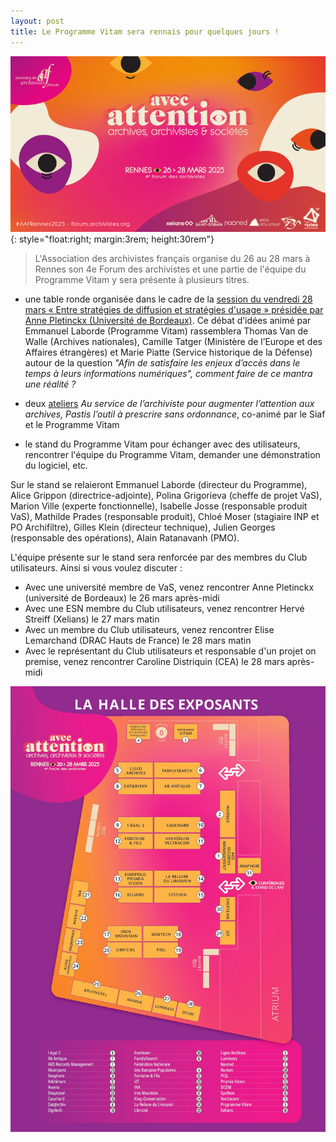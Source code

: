 ```yaml
---
layout: post
title: Le Programme Vitam sera rennais pour quelques jours !
---
```


![Logos](/public/images/banniere-avec-attention_Post-TwitterX-600x335-1-768x429.png){: style="float:right; margin:3rem; height:30rem"}
> L'Association des archivistes français organise du 26 au 28 mars à Rennes son 4e Forum des archivistes et une partie de l'équipe du Programme Vitam y sera présente à plusieurs titres.

- une table ronde organisée dans le cadre de la [session du vendredi 28 mars « Entre stratégies de diffusion et stratégies d'usage » présidée par Anne Pletinckx (Université de Bordeaux)](https://forum.archivistes.org/focus-sur-le-programme-session-entre-strategies-de-diffusion-et-strategies-dusage/).
Ce débat d’idées animé par Emmanuel Laborde (Programme Vitam) rassemblera Thomas Van de Walle (Archives nationales), Camille Tatger (Ministère de l’Europe et des Affaires étrangères) et Marie Piatte (Service historique de la Défense) autour de la question *"Afin de satisfaire les enjeux d’accès dans le temps à leurs informations numériques", comment faire de ce mantra une réalité ?*

- deux [ateliers](https://forum.archivistes.org/les-ateliers/) *Au service de l’archiviste pour augmenter l’attention aux archives, Pastis l’outil à prescrire sans ordonnance*, co-animé par le Siaf et le Programme Vitam

- le stand du Programme Vitam pour échanger avec des utilisateurs, rencontrer l'équipe du Programme Vitam, demander une démonstration du logiciel, etc.

Sur le stand se relaieront Emmanuel Laborde (directeur du Programme), Alice Grippon (directrice-adjointe), Polina Grigorieva (cheffe de projet VaS), Marion Ville (experte fonctionnelle), Isabelle Josse (responsable produit VaS), Mathilde Prades (responsable produit), Chloé Moser (stagiaire INP et PO Archifiltre), Gilles Klein (directeur technique), Julien Georges (responsable des opérations), Alain Ratanavanh (PMO).

L'équipe présente sur le stand sera renforcée par des membres du Club utilisateurs.
Ainsi si vous voulez discuter :
-	Avec une université membre de VaS, venez rencontrer Anne Pletinckx (université de Bordeaux) le 26 mars après-midi
- Avec une ESN membre du Club utilisateurs, venez rencontrer Hervé Streiff (Xelians) le 27 mars matin
- Avec un membre du Club utilisateurs, venez rencontrer Elise Lemarchand (DRAC Hauts de France) le 28 mars matin
- Avec le représentant du Club utilisateurs et responsable d'un projet on premise, venez rencontrer Caroline Distriquin (CEA) le 28 mars après-midi

![Logos](/public/images/AAFRennes2025_plan_exposants_VDEF_page-0001.jpg)